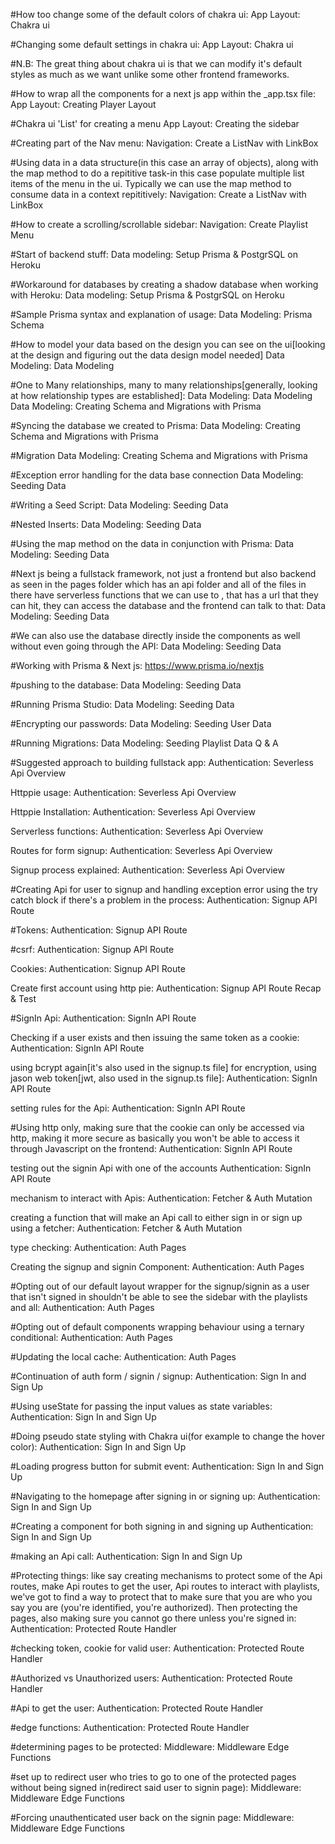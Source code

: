 #How too change some of the default colors of chakra ui:
App Layout: Chakra ui

#Changing some default settings in chakra ui:
App Layout: Chakra ui

#N.B: The great thing about chakra ui is that we can modify it's default styles as much as we want unlike some other frontend frameworks.

#How to wrap all the components for a next js app within the \_app.tsx file:
App Layout: Creating Player Layout

#Chakra ui 'List' for creating a menu
App Layout: Creating the sidebar

#Creating part of the Nav menu:
Navigation: Create a ListNav with LinkBox

#Using data in a data structure(in this case an array of objects), along with the map method to do a repititive task-in this case populate multiple list items of the menu in the ui. Typically we can use the map method to consume data in a context repititively:
Navigation: Create a ListNav with LinkBox

#How to create a scrolling/scrollable sidebar:
Navigation: Create Playlist Menu

#Start of backend stuff:
Data modeling: Setup Prisma & PostgrSQL on Heroku

#Workaround for databases by creating a shadow database when working with Heroku:
Data modeling: Setup Prisma & PostgrSQL on Heroku

#Sample Prisma syntax and explanation of usage:
Data Modeling: Prisma Schema

#How to model your data based on the design you can see on the ui[looking at the design and figuring out the data design model needed]
Data Modeling: Data Modeling

#One to Many relationships, many to many relationships[generally, looking at how relationship types are established]:
Data Modeling: Data Modeling
Data Modeling: Creating Schema and Migrations with Prisma

#Syncing the database we created to Prisma:
Data Modeling: Creating Schema and Migrations with Prisma

#Migration
Data Modeling: Creating Schema and Migrations with Prisma

#Exception error handling for the data base connection
Data Modeling: Seeding Data

#Writing a Seed Script:
Data Modeling: Seeding Data

#Nested Inserts:
Data Modeling: Seeding Data

#Using the map method on the data in conjunction with Prisma:
Data Modeling: Seeding Data

#Next js being a fullstack framework, not just a frontend but also backend as seen in the pages folder which has an api folder and all of the files in there have serverless functions that we can use to , that has a url that they can hit, they can access the database and the frontend can talk to that:
Data Modeling: Seeding Data

#We can also use the database directly inside the components as well without even going through the API:
Data Modeling: Seeding Data

#Working with Prisma & Next js:
https://www.prisma.io/nextjs

#pushing to the database:
Data Modeling: Seeding Data

#Running Prisma Studio:
Data Modeling: Seeding Data

#Encrypting our passwords:
Data Modeling: Seeding User Data

#Running Migrations:
Data Modeling: Seeding Playlist Data Q & A

#Suggested approach to building fullstack app:
Authentication: Severless Api Overview

Httppie usage:
Authentication: Severless Api Overview

Httppie Installation:
Authentication: Severless Api Overview

Serverless functions:
Authentication: Severless Api Overview

Routes for form signup:
Authentication: Severless Api Overview

Signup process explained:
Authentication: Severless Api Overview

#Creating Api for user to signup and handling exception error using the try catch block if there's a problem in the process:
Authentication: Signup API Route

#Tokens:
Authentication: Signup API Route

#csrf:
Authentication: Signup API Route

Cookies:
Authentication: Signup API Route

Create first account using http pie:
Authentication: Signup API Route Recap & Test

#SignIn Api:
Authentication: SignIn API Route

Checking if a user exists and then issuing the same token as a cookie:
Authentication: SignIn API Route

using bcrypt again[it's also used in the signup.ts file] for encryption,
using jason web token[jwt, also used in the signup.ts file]:
Authentication: SignIn API Route

setting rules for the Api:
Authentication: SignIn API Route

#Using http only, making sure that the cookie can only be accessed via http, making it more secure as basically you won't be able to access it through Javascript on the frontend:
Authentication: SignIn API Route

testing out the signin Api with one of the accounts
Authentication: SignIn API Route

mechanism to interact with Apis:
Authentication: Fetcher & Auth Mutation

creating a function that will make an Api call to either sign in or sign up using a fetcher:
Authentication: Fetcher & Auth Mutation

type checking:
Authentication: Auth Pages

Creating the signup and signin Component:
Authentication: Auth Pages

#Opting out of our default layout wrapper for the signup/signin as a user that isn't signed in shouldn't be able to see the sidebar with the playlists and all:
Authentication: Auth Pages

#Opting out of default components wrapping behaviour using a ternary conditional:
Authentication: Auth Pages

#Updating the local cache:
Authentication: Auth Pages

#Continuation of auth form / signin / signup:
Authentication: Sign In and Sign Up

#Using useState for passing the input values as state variables:
Authentication: Sign In and Sign Up

#Doing pseudo state styling with Chakra ui(for example to change the hover color):
Authentication: Sign In and Sign Up

#Loading progress button for submit event:
Authentication: Sign In and Sign Up

#Navigating to the homepage after signing in or signing up:
Authentication: Sign In and Sign Up

#Creating a component for both signing in and signing up
Authentication: Sign In and Sign Up

#making an Api call:
Authentication: Sign In and Sign Up

#Protecting things: like say creating mechanisms to protect some of the Api routes, make Api routes to get the user, Api routes to interact with playlists, we've got to find a way to protect that to make sure that you are who you say you are (you're identified, you're authorized). Then protecting the pages, also making sure you cannot go there unless you're signed in:
Authentication: Protected Route Handler

#checking token, cookie for valid user:
Authentication: Protected Route Handler

#Authorized vs Unauthorized users:
Authentication: Protected Route Handler

#Api to get the user:
Authentication: Protected Route Handler

#edge functions:
Authentication: Protected Route Handler

#determining pages to be protected:
Middleware: Middleware Edge Functions

#set up to redirect user who tries to go to one of the protected pages without being signed in(redirect said user to signin page):
Middleware: Middleware Edge Functions

#Forcing unauthenticated user back on the signin page:
Middleware: Middleware Edge Functions
